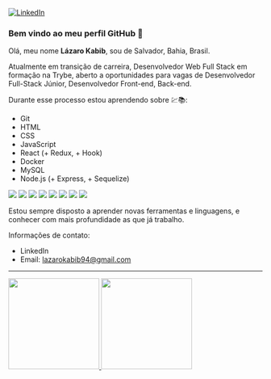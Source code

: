 <a href="https://www.linkedin.com/in/lazarokabib/"><img alt="LinkedIn" src="https://img.shields.io/badge/LinkedIn-0077B5?style=for-the-badge&logo=linkedin&logoColor=white" /></a>

### Bem vindo ao meu perfil GitHub 👋
 Olá, meu nome **Lázaro Kabib**, sou de Salvador, Bahia, Brasil.
 
 Atualmente em transição de carreira, Desenvolvedor Web Full Stack em formação na Trybe, aberto a oportunidades para vagas de Desenvolvedor Full-Stack Júnior, Desenvolvedor Front-end, Back-end. 
 
 Durante esse processo estou aprendendo sobre 💹📚: 
 
- Git
- HTML
- CSS
- JavaScript
- React (+ Redux, + Hook)
- Docker
- MySQL
- Node.js (+ Express, + Sequelize)

<img src="https://img.shields.io/badge/GIT-E44C30?style=for-the-badge&logo=git&logoColor=white" /> <img src="https://img.shields.io/badge/HTML5-E34F26?style=for-the-badge&logo=html5&logoColor=white" /> <img src="https://img.shields.io/badge/CSS3-1572B6?style=for-the-badge&logo=css3&logoColor=white" /> <img src="https://img.shields.io/badge/JavaScript-323330?style=for-the-badge&logo=javascript&logoColor=F7DF1E" /> <img src="https://img.shields.io/badge/React-20232A?style=for-the-badge&logo=react&logoColor=61DAFB" /> <img src="https://img.shields.io/badge/Docker-2CA5E0?style=for-the-badge&logo=docker&logoColor=white" /> <img src="https://img.shields.io/badge/MySQL-005C84?style=for-the-badge&logo=mysql&logoColor=white" /> <img src="https://img.shields.io/badge/Node.js-339933?style=for-the-badge&logo=nodedotjs&logoColor=white" />

Estou sempre disposto a aprender novas ferramentas e linguagens, e conhecer com mais profundidade as que já trabalho.

Informações de contato:

- LinkedIn
- Email: lazarokabib94@gmail.com

-------------------------------------------------------------------------------------------------------------------------------

<div>
<a href="https://github.com/fontanez123">
<img height="180em" src="https://github-readme-stats.vercel.app/api/top-langs/?username=fontanez123&layout=compact&langs_count=7&theme=dark"/>
<img height="180em" src="https://github-readme-stats.vercel.app/api?username=fontanez123&show_icons=true&theme=dark&include_all_commits=true&count_private=true"/>
</div>

